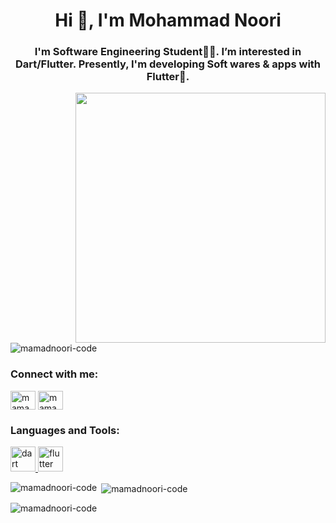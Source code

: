 <h1 align="center">Hi 👋, I'm Mohammad Noori</h1>
<h3 align="center">I'm Software Engineering Student👨‍💻. I’m interested in Dart/Flutter. Presently, I'm developing Soft wares & apps with Flutter📱.</h3>
<img align="right" width="400" src="https://camo.githubusercontent.com/cae12fddd9d6982901d82580bdf321d81fb299141098ca1c2d4891870827bf17/68747470733a2f2f6d69726f2e6d656469756d2e636f6d2f6d61782f313336302f302a37513379765349765f7430696f4a2d5a2e676966">
<p align="left"> <img src="https://komarev.com/ghpvc/?username=mamadnoori-code&label=Profile%20views&color=0e75b6&style=flat" alt="mamadnoori-code" /> </p>

<h3 align="left">Connect with me:</h3>
<p align="left">
<a href="https://instagram.com/mamadnoori.code" target="blank"><img align="center" src="https://raw.githubusercontent.com/rahuldkjain/github-profile-readme-generator/master/src/images/icons/Social/instagram.svg" alt="mamadnoori.code" height="30" width="40" /></a>
<a href="https://www.youtube.com/c/mamadnoori.code" target="blank"><img align="center" src="https://raw.githubusercontent.com/rahuldkjain/github-profile-readme-generator/master/src/images/icons/Social/youtube.svg" alt="mamadnoori.code" height="30" width="40" /></a>
</p>

<h3 align="left">Languages and Tools:</h3>
<p align="left"> <a href="https://dart.dev" target="_blank" rel="noreferrer"> <img src="https://www.vectorlogo.zone/logos/dartlang/dartlang-icon.svg" alt="dart" width="40" height="40"/> </a> <a href="https://flutter.dev" target="_blank" rel="noreferrer"> <img src="https://www.vectorlogo.zone/logos/flutterio/flutterio-icon.svg" alt="flutter" width="40" height="40"/> </a> </p>

<p><img align="left" src="https://github-readme-stats.vercel.app/api/top-langs?username=mamadnoori-code&show_icons=true&locale=en&layout=compact" alt="mamadnoori-code" /></p>

<p>&nbsp;<img align="center" src="https://github-readme-stats.vercel.app/api?username=mamadnoori-code&show_icons=true&locale=en" alt="mamadnoori-code" /></p>

<p><img align="center" src="https://github-readme-streak-stats.herokuapp.com/?user=mamadnoori-code&" alt="mamadnoori-code" /></p>
